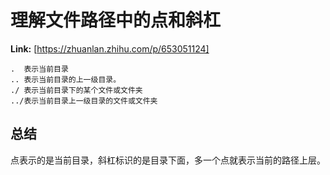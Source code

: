 # 理解文件路径中的点和斜杠



 **Link:** [https://zhuanlan.zhihu.com/p/653051124]


```
.  表示当前目录
.. 表示当前目录的上一级目录。
./ 表示当前目录下的某个文件或文件夹
../表示当前目录上一级目录的文件或文件夹
```
## 总结  

点表示的是当前目录，斜杠标识的是目录下面，多一个点就表示当前的路径上层。

